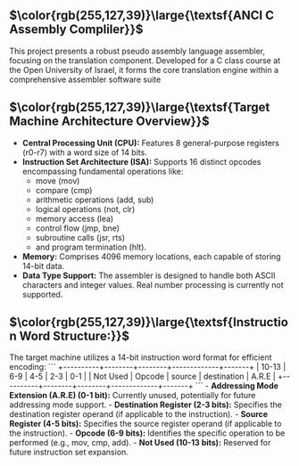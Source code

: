 ## $\color{rgb(255,127,39)}\large{\textsf{ANCI C Assembly Compliler}}$

<div align="left">
This project presents a robust pseudo assembly language assembler, focusing on the translation component. Developed for a C class course at the Open University of Israel, it forms the core translation engine within a comprehensive assembler software suite
</div>

## $\color{rgb(255,127,39)}\large{\textsf{Target Machine Architecture Overview}}$

- <strong>Central Processing Unit (CPU):</strong> Features 8 general-purpose registers (r0-r7) with a word size of 14 bits.
- <strong>Instruction Set Architecture (ISA):</strong> Supports 16 distinct opcodes encompassing fundamental operations like:
  - move (mov)
  - compare (cmp)
  - arithmetic operations (add, sub)
  - logical operations (not, clr)
  - memory access (lea)
  - control flow (jmp, bne)
  - subroutine calls (jsr, rts)
  - and program termination (hlt).
- <strong>Memory:</strong> Comprises 4096 memory locations, each capable of storing 14-bit data.
- <strong>Data Type Support:</strong> The assembler is designed to handle both ASCII characters and integer values. Real number processing is currently not supported.

## $\color{rgb(255,127,39)}\large{\textsf{Instruction Word Structure:}}$

<div align="left">
The target machine utilizes a 14-bit instruction word format for efficient encoding:
```
+----------+--------+--------+-------------+-------+
|  10-13   |  6-9   |  4-5   |     2-3     |  0-1  |
| Not Used | Opcode | source | destination | A.R.E |
+----------+--------+--------+-------------+-------+
```
- <strong>Addressing Mode Extension (A.R.E) (0-1 bit):</strong> Currently unused, potentially for future addressing mode support.
- <strong>Destination Register (2-3 bits):</strong> Specifies the destination register operand (if applicable to the instruction).
- <strong>Source Register (4-5 bits):</strong> Specifies the source register operand (if applicable to the instruction).
- <strong>Opcode (6-9 bits):</strong> Identifies the specific operation to be performed (e.g., mov, cmp, add).
- <strong>Not Used (10-13 bits):</strong> Reserved for future instruction set expansion.
</div>
